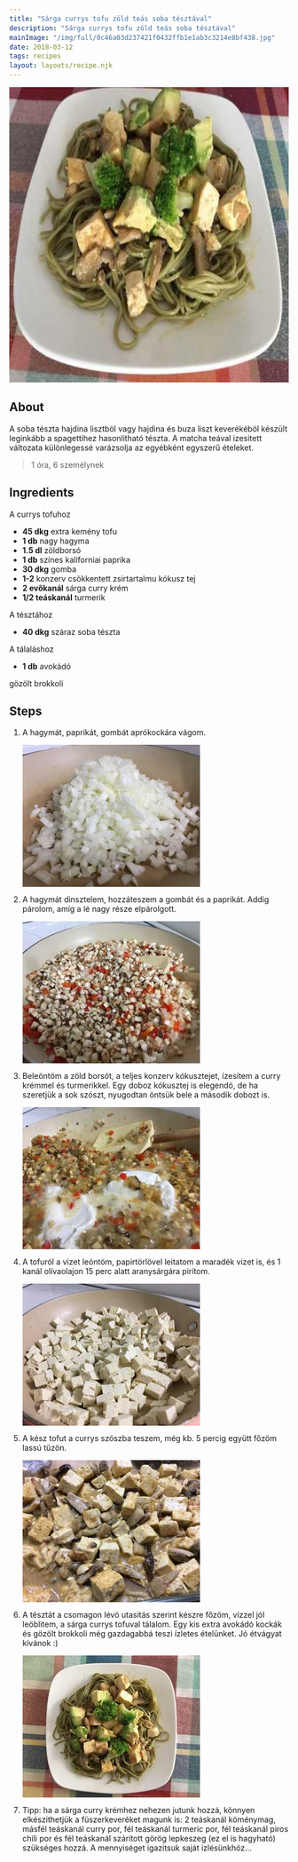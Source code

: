 ```yaml
---
title: "Sárga currys tofu zöld teás soba tésztával"
description: "Sárga currys tofu zöld teás soba tésztával"
mainImage: "/img/full/0c46a03d237421f0432ffb1e1ab3c3214e8bf438.jpg"
date: 2018-03-12
tags: recipes
layout: layouts/recipe.njk
---
```

                            
<p align="center"><a href="https://cookpad.com/hu/receptek/4527776-sarga-currys-tofu-zold-teas-soba-tesztaval" rel="Recipe source page"><img width="751" height="532" src="/img/full/0c46a03d237421f0432ffb1e1ab3c3214e8bf438.jpg"/></a></p>

## About
<p class="mb-sm">A soba tészta hajdina lisztböl vagy hajdina és buza liszt keverékéböl készült leginkább a spagettihez hasonlitható tészta. A matcha teával izesitett változata különlegessé varázsolja az egyébként egyszerű ételeket.</p>

> 1 óra, 6 személynek 

## Ingredients

A currys tofuhoz
* **45 dkg** extra kemény tofu
* **1 db** nagy hagyma
* **1.5 dl** zöldborsó
* **1 db** színes kaliforniai paprika
* **30 dkg** gomba
* **1-2** konzerv csökkentett zsirtartalmu kókusz tej
* **2 evőkanál** sárga curry krém
* **1/2 teáskanál** turmerik

A tésztához
* **40 dkg** száraz soba tészta

A tálaláshoz
* **1 db** avokádó

gözölt brokkoli

## Steps

1. A hagymát, paprikát, gombát aprókockára vágom.
 
    <p><img width="320" height="256" align="left" src="/img/full/73eb99190f25dc3e594f758325ebcab7a2e988a0.jpg"/></p><div style="clear: both"/>

2. A hagymát dinsztelem, hozzáteszem a gombát és a paprikát. Addig párolom, amíg a lé nagy része elpárolgott.
 
    <p><img width="320" height="256" align="left" src="/img/full/d7faa181f05147e9babf00607cca83c0d65fe1ce.jpg"/></p><div style="clear: both"/>

3. Beleöntöm a zöld borsót, a teljes konzerv kókusztejet, ízesítem a curry krémmel és turmerikkel. Egy doboz kókusztej is elegendö, de ha szeretjük a sok szószt, nyugodtan öntsük bele a második dobozt is.
 
    <p><img width="320" height="256" align="left" src="/img/full/9d1b749f8bf878d06b2544f2f51ee4c26d9285fa.jpg"/></p><div style="clear: both"/>

4. A tofuról a vizet leöntöm, papirtörlövel leitatom a maradék vizet is, és 1 kanál olívaolajon 15 perc alatt aranysárgára pirítom.
 
    <p><img width="320" height="256" align="left" src="/img/full/652e71ae0fe5626c62c4cccc5c5eb932e0d90f8c.jpg"/></p><div style="clear: both"/>

5. A kész tofut a currys szószba teszem, még kb. 5 percig együtt főzöm lassú tűzön.
 
    <p><img width="320" height="256" align="left" src="/img/full/5d442390673f52c0acc8283b2a157675210062b3.jpg"/></p><div style="clear: both"/>

6. A tésztát a csomagon lévö utasitás szerint készre főzöm, vízzel jól leöblitem, a sárga currys tofuval tálalom. Egy kis extra avokádó kockák és gözölt brokkoli még gazdagabbá teszi ízletes ételünket. Jó étvágyat kívánok :)
 
    <p><img width="320" height="256" align="left" src="/img/full/61d2e41329f40a27be8f4d4a575766d0b8ac54cc.jpg"/></p><div style="clear: both"/>

7. Tipp: ha a sárga curry krémhez nehezen jutunk hozzá, könnyen elkészithetjük a füszerkeveréket magunk is: 2 teáskanál köménymag, másfél teáskanál curry por, fél teáskanál turmeric por, fél teáskanál piros chili por és fél teáskanál szárított görög lepkeszeg (ez el is hagyható) szükséges hozzá. A mennyiséget igazitsuk saját izlésünkhöz...
 
    <div style="clear: both"/>

